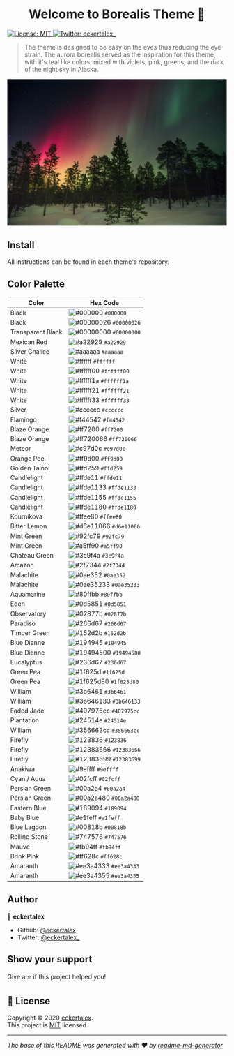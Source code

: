 <h1 align="center">Welcome to Borealis Theme 👋</h1>
<p>
  <a href="https://github.com/eckertalex/borealis-theme/blob/main/LICENSE.md" target="_blank">
    <img alt="License: MIT" src="https://img.shields.io/badge/License-MIT-yellow.svg" />
  </a>
  <a href="https://twitter.com/eckertalex_" target="_blank">
    <img alt="Twitter: eckertalex_" src="https://img.shields.io/twitter/follow/eckertalex_.svg?style=social" />
  </a>
</p>

> The theme is designed to be easy on the eyes thus reducing the eye strain. The
> aurora borealis served as the inspiration for this theme, with it's teal like
> colors, mixed with violets, pink, greens, and the dark of the night sky in
> Alaska.

![Borealis](./assets/img/borealis.jpg)

## Install

All instructions can be found in each theme's repository.

## Color Palette

| Color             | Hex Code                                                                 |
| ----------------- | ------------------------------------------------------------------------ |
| Black             | ![#000000](https://placehold.it/15/000000/000000?text=+) `#000000`       |
| Black             | ![#00000026](https://placehold.it/15/00000026/000000?text=+) `#00000026` |
| Transparent Black | ![#00000000](https://placehold.it/15/00000000/000000?text=+) `#00000000` |
| Mexican Red       | ![#a22929](https://placehold.it/15/a22929/000000?text=+) `#a22929`       |
| Silver Chalice    | ![#aaaaaa](https://placehold.it/15/aaaaaa/000000?text=+) `#aaaaaa`       |
| White             | ![#ffffff](https://placehold.it/15/ffffff/000000?text=+) `#ffffff`       |
| White             | ![#ffffff00](https://placehold.it/15/ffffff00/000000?text=+) `#ffffff00` |
| White             | ![#ffffff1a](https://placehold.it/15/ffffff1a/000000?text=+) `#ffffff1a` |
| White             | ![#ffffff21](https://placehold.it/15/ffffff21/000000?text=+) `#ffffff21` |
| White             | ![#ffffff33](https://placehold.it/15/ffffff33/000000?text=+) `#ffffff33` |
| Silver            | ![#cccccc](https://placehold.it/15/cccccc/000000?text=+) `#cccccc`       |
| Flamingo          | ![#f44542](https://placehold.it/15/f44542/000000?text=+) `#f44542`       |
| Blaze Orange      | ![#ff7200](https://placehold.it/15/ff7200/000000?text=+) `#ff7200`       |
| Blaze Orange      | ![#ff720066](https://placehold.it/15/ff720066/000000?text=+) `#ff720066` |
| Meteor            | ![#c97d0c](https://placehold.it/15/c97d0c/000000?text=+) `#c97d0c`       |
| Orange Peel       | ![#ff9d00](https://placehold.it/15/ff9d00/000000?text=+) `#ff9d00`       |
| Golden Tainoi     | ![#ffd259](https://placehold.it/15/ffd259/000000?text=+) `#ffd259`       |
| Candlelight       | ![#ffde11](https://placehold.it/15/ffde11/000000?text=+) `#ffde11`       |
| Candlelight       | ![#ffde1133](https://placehold.it/15/ffde1133/000000?text=+) `#ffde1133` |
| Candlelight       | ![#ffde1155](https://placehold.it/15/ffde1155/000000?text=+) `#ffde1155` |
| Candlelight       | ![#ffde1180](https://placehold.it/15/ffde1180/000000?text=+) `#ffde1180` |
| Kournikova        | ![#ffee80](https://placehold.it/15/ffee80/000000?text=+) `#ffee80`       |
| Bitter Lemon      | ![#d6e11066](https://placehold.it/15/d6e11066/000000?text=+) `#d6e11066` |
| Mint Green        | ![#92fc79](https://placehold.it/15/92fc79/000000?text=+) `#92fc79`       |
| Mint Green        | ![#a5ff90](https://placehold.it/15/a5ff90/000000?text=+) `#a5ff90`       |
| Chateau Green     | ![#3c9f4a](https://placehold.it/15/3c9f4a/000000?text=+) `#3c9f4a`       |
| Amazon            | ![#2f7344](https://placehold.it/15/2f7344/000000?text=+) `#2f7344`       |
| Malachite         | ![#0ae352](https://placehold.it/15/0ae352/000000?text=+) `#0ae352`       |
| Malachite         | ![#0ae35233](https://placehold.it/15/0ae35233/000000?text=+) `#0ae35233` |
| Aquamarine        | ![#80ffbb](https://placehold.it/15/80ffbb/000000?text=+) `#80ffbb`       |
| Eden              | ![#0d5851](https://placehold.it/15/0d5851/000000?text=+) `#0d5851`       |
| Observatory       | ![#02877b](https://placehold.it/15/02877b/000000?text=+) `#02877b`       |
| Paradiso          | ![#266d67](https://placehold.it/15/266d67/000000?text=+) `#266d67`       |
| Timber Green      | ![#152d2b](https://placehold.it/15/152d2b/000000?text=+) `#152d2b`       |
| Blue Dianne       | ![#194945](https://placehold.it/15/194945/000000?text=+) `#194945`       |
| Blue Dianne       | ![#19494500](https://placehold.it/15/19494500/000000?text=+) `#19494500` |
| Eucalyptus        | ![#236d67](https://placehold.it/15/236d67/000000?text=+) `#236d67`       |
| Green Pea         | ![#1f625d](https://placehold.it/15/1f625d/000000?text=+) `#1f625d`       |
| Green Pea         | ![#1f625d80](https://placehold.it/15/1f625d80/000000?text=+) `#1f625d80` |
| William           | ![#3b6461](https://placehold.it/15/3b6461/000000?text=+) `#3b6461`       |
| William           | ![#3b646133](https://placehold.it/15/3b646133/000000?text=+) `#3b646133` |
| Faded Jade        | ![#407975cc](https://placehold.it/15/407975cc/000000?text=+) `#407975cc` |
| Plantation        | ![#24514e](https://placehold.it/15/24514e/000000?text=+) `#24514e`       |
| William           | ![#356663cc](https://placehold.it/15/356663cc/000000?text=+) `#356663cc` |
| Firefly           | ![#123836](https://placehold.it/15/123836/000000?text=+) `#123836`       |
| Firefly           | ![#12383666](https://placehold.it/15/12383666/000000?text=+) `#12383666` |
| Firefly           | ![#12383699](https://placehold.it/15/12383699/000000?text=+) `#12383699` |
| Anakiwa           | ![#9effff](https://placehold.it/15/9effff/000000?text=+) `#9effff`       |
| Cyan / Aqua       | ![#02fcff](https://placehold.it/15/02fcff/000000?text=+) `#02fcff`       |
| Persian Green     | ![#00a2a4](https://placehold.it/15/00a2a4/000000?text=+) `#00a2a4`       |
| Persian Green     | ![#00a2a480](https://placehold.it/15/00a2a480/000000?text=+) `#00a2a480` |
| Eastern Blue      | ![#189094](https://placehold.it/15/189094/000000?text=+) `#189094`       |
| Baby Blue         | ![#e1feff](https://placehold.it/15/e1feff/000000?text=+) `#e1feff`       |
| Blue Lagoon       | ![#00818b](https://placehold.it/15/00818b/000000?text=+) `#00818b`       |
| Rolling Stone     | ![#747576](https://placehold.it/15/747576/000000?text=+) `#747576`       |
| Mauve             | ![#fb94ff](https://placehold.it/15/fb94ff/000000?text=+) `#fb94ff`       |
| Brink Pink        | ![#ff628c](https://placehold.it/15/ff628c/000000?text=+) `#ff628c`       |
| Amaranth          | ![#ee3a4333](https://placehold.it/15/ee3a4333/000000?text=+) `#ee3a4333` |
| Amaranth          | ![#ee3a4355](https://placehold.it/15/ee3a4355/000000?text=+) `#ee3a4355` |

## Author

👤 **eckertalex**

- Github: [@eckertalex](https://github.com/eckertalex)
- Twitter: [@eckertalex\_](https://twitter.com/eckertalex_)

## Show your support

Give a ⭐️ if this project helped you!

## 📝 License

Copyright &copy; 2020 [eckertalex](https://github.com/eckertalex).<br /> This
project is
[MIT](https://github.com/eckertalex/borealis-theme/blob/main/LICENSE.md)
licensed.

---

_The base of this README was generated with ❤️ by
[readme-md-generator](https://github.com/kefranabg/readme-md-generator)_

